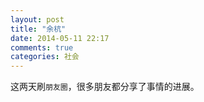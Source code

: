 ```yaml
---
layout: post
title: "余杭"
date: 2014-05-11 22:17
comments: true
categories: 社会
---
```

这两天刷`朋友圈`，很多朋友都分享了事情的进展。